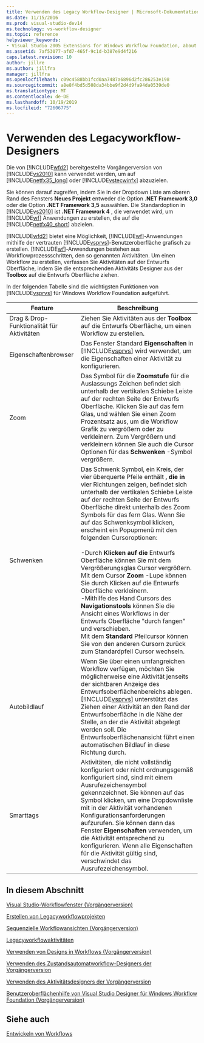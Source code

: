 ```yaml
---
title: Verwenden des Legacy Workflow-Designer | Microsoft-Dokumentation
ms.date: 11/15/2016
ms.prod: visual-studio-dev14
ms.technology: vs-workflow-designer
ms.topic: reference
helpviewer_keywords:
- Visual Studio 2005 Extensions for Windows Workflow Foundation, about
ms.assetid: 7af53077-afd7-465f-9c1d-b387e9d4f216
caps.latest.revision: 10
author: jillre
ms.author: jillfra
manager: jillfra
ms.openlocfilehash: c09c4588bb1fcd0aa7487a6896d2fc286253e198
ms.sourcegitcommit: a8e8f4bd5d508da34bbe9f2d4d9fa94da0539de0
ms.translationtype: MT
ms.contentlocale: de-DE
ms.lasthandoff: 10/19/2019
ms.locfileid: "72606775"
---
```

# <a name="using-the-legacy-workflow-designer"></a>Verwenden des Legacyworkflow-Designers
Die von [!INCLUDE[wfd2](../includes/wfd2-md.md)] bereitgestellte Vorgängerversion von [!INCLUDE[vs2010](../includes/vs2010-md.md)] kann verwendet werden, um auf [!INCLUDE[netfx35_long](../includes/netfx35-long-md.md)] oder [!INCLUDE[vstecwinfx](../includes/vstecwinfx-md.md)] abzuzielen.

 Sie können darauf zugreifen, indem Sie in der Dropdown Liste am oberen Rand des Fensters **Neues Projekt** entweder die Option **.NET Framework 3,0** oder die Option **.NET Framework 3,5** auswählen. Die Standardoption in [!INCLUDE[vs2010](../includes/vs2010-md.md)] ist **.NET Framework 4** , die verwendet wird, um [!INCLUDE[wf](../includes/wf-md.md)] Anwendungen zu erstellen, die auf die [!INCLUDE[netfx40_short](../includes/netfx40-short-md.md)] abzielen.

 [!INCLUDE[wfd2](../includes/wfd2-md.md)] bietet eine Möglichkeit, [!INCLUDE[wf](../includes/wf-md.md)]-Anwendungen mithilfe der vertrauten [!INCLUDE[vsprvs](../includes/vsprvs-md.md)]-Benutzeroberfläche grafisch zu erstellen. [!INCLUDE[wf](../includes/wf-md.md)]-Anwendungen bestehen aus Workflowprozessschritten, den so genannten Aktivitäten. Um einen Workflow zu erstellen, verfassen Sie Aktivitäten auf der Entwurfs Oberfläche, indem Sie die entsprechenden Aktivitäts Designer aus der **Toolbox** auf die Entwurfs Oberfläche ziehen.

 In der folgenden Tabelle sind die wichtigsten Funktionen von [!INCLUDE[vsprvs](../includes/vsprvs-md.md)] für Windows Workflow Foundation aufgeführt.

|Feature|Beschreibung|
|-------------|-----------------|
|Drag &amp; Drop-Funktionalität für Aktivitäten|Ziehen Sie Aktivitäten aus der **Toolbox** auf die Entwurfs Oberfläche, um einen Workflow zu erstellen.|
|Eigenschaftenbrowser|Das Fenster Standard **Eigenschaften** in [!INCLUDE[vsprvs](../includes/vsprvs-md.md)] wird verwendet, um die Eigenschaften einer Aktivität zu konfigurieren.|
|Zoom|Das Symbol für die **Zoomstufe** für die Auslassungs Zeichen befindet sich unterhalb der vertikalen Schiebe Leiste auf der rechten Seite der Entwurfs Oberfläche. Klicken Sie auf das fern Glas, und wählen Sie einen Zoom Prozentsatz aus, um die Workflow Grafik zu vergrößern oder zu verkleinern. Zum Vergrößern und verkleinern können Sie auch die Cursor Optionen für das **Schwenken** -Symbol vergrößern.|
|Schwenken|Das Schwenk Symbol, ein Kreis, der vier überquerte Pfeile enthält **, die in** vier Richtungen zeigen, befindet sich unterhalb der vertikalen Schiebe Leiste auf der rechten Seite der Entwurfs Oberfläche direkt unterhalb des Zoom Symbols für das fern Glas. Wenn Sie auf das Schwenksymbol klicken, erscheint ein Popupmenü mit den folgenden Cursoroptionen:<br /><br /> -Durch **Klicken auf die** Entwurfs Oberfläche können Sie mit dem Vergrößerungsglas Cursor vergrößern.<br />Mit dem Cursor **Zoom** -Lupe können Sie durch Klicken auf die Entwurfs Oberfläche verkleinern.<br />-Mithilfe des Hand Cursors des **Navigationstools** können Sie die Ansicht eines Workflows in der Entwurfs Oberfläche "durch fangen" und verschieben.<br />Mit dem **Standard** Pfeilcursor können Sie von den anderen Cursorn zurück zum Standardpfeil Cursor wechseln.|
|Autobildlauf|Wenn Sie über einen umfangreichen Workflow verfügen, möchten Sie möglicherweise eine Aktivität jenseits der sichtbaren Anzeige des Entwurfsoberflächenbereichs ablegen. [!INCLUDE[vsprvs](../includes/vsprvs-md.md)] unterstützt das Ziehen einer Aktivität an den Rand der Entwurfsoberfläche in die Nähe der Stelle, an der die Aktivität abgelegt werden soll. Die Entwurfsoberflächenansicht führt einen automatischen Bildlauf in diese Richtung durch.|
|Smarttags|Aktivitäten, die nicht vollständig konfiguriert oder nicht ordnungsgemäß konfiguriert sind, sind mit einem Ausrufezeichensymbol gekennzeichnet. Sie können auf das Symbol klicken, um eine Dropdownliste mit in der Aktivität vorhandenen Konfigurationsanforderungen aufzurufen. Sie können dann das Fenster **Eigenschaften** verwenden, um die Aktivität entsprechend zu konfigurieren. Wenn alle Eigenschaften für die Aktivität gültig sind, verschwindet das Ausrufezeichensymbol.|

## <a name="in-this-section"></a>In diesem Abschnitt
 [Visual Studio-Workflowfenster (Vorgängerversion)](../workflow-designer/visual-studio-workflow-windows-legacy.md)

 [Erstellen von Legacyworkflowprojekten](../workflow-designer/creating-legacy-workflow-projects.md)

 [Sequenzielle Workflowansichten (Vorgängerversion)](../workflow-designer/sequential-workflow-views-legacy.md)

 [Legacyworkflowaktivitäten](../workflow-designer/legacy-workflow-activities.md)

 [Verwenden von Designs in Workflows (Vorgängerversion)](../workflow-designer/using-themes-in-workflows-legacy.md)

 [Verwenden des Zustandsautomatworkflow-Designers der Vorgängerversion](../workflow-designer/using-the-legacy-state-machine-workflow-designer.md)

 [Verwenden des Aktivitätsdesigners der Vorgängerversion](../workflow-designer/using-the-legacy-activity-designer.md)

 [Benutzeroberflächenhilfe von Visual Studio Designer für Windows Workflow Foundation (Vorgängerversion)](../workflow-designer/legacy-designer-for-windows-workflow-foundation-ui-help.md)

## <a name="see-also"></a>Siehe auch
 [Entwickeln von Workflows](http://go.microsoft.com/fwlink?LinkID=65010)